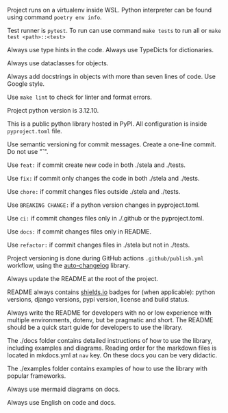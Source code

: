 Project runs on a virtualenv inside WSL. Python interpreter can be found using command `poetry env info`.

Test runner is `pytest`. To run can use command `make tests` to run all or `make test <path>::<test>`

Always use type hints in the code. Always use TypeDicts for dictionaries.

Always use dataclasses for objects.

Always add docstrings in objects with more than seven lines of code. Use Google style.

Use `make lint` to check for linter and format errors.

Project python version is 3.12.10.

This is a public python library hosted in PyPI. All configuration is inside `pyproject.toml` file.

Use semantic versioning for commit messages. Create a one-line commit. Do not use "`".

Use `feat:` if commit create new code in both ./stela and ./tests.

Use `fix:` if commit only changes the code in both ./stela and ./tests.

Use `chore:` if commit changes files outside ./stela and ./tests.

Use `BREAKING CHANGE:` if a python version changes in pyproject.toml.

Use `ci:` if commit changes files only in ./.github or the pyproject.toml.

Use `docs:` if commit changes files only in README.

Use `refactor:` if commit changes files in ./stela but not in ./tests.

Project versioning is done during GitHub actions `.github/publish.yml` workflow, using the [auto-changelog](https://github.com/KeNaCo/auto-changelog) library.

Always update the README at the root of the project.

README always contains [shields.io](https://shields.io/docs) badges for (when applicable): python versions, django versions, pypi version, license and build status.

Always write the README for developers with no or low experience with multiple environments, dotenv, but be pragmatic and short. The README should be a quick start guide for developers to use the library.

The ./docs folder contains detailed instructions of how to use the library, including examples and diagrams. Reading order for the markdown files is located in mkdocs.yml at `nav` key. On these docs you can be very didactic.

The ./examples folder contains examples of how to use the library with popular frameworks.

Always use mermaid diagrams on docs.

Always use English on code and docs.
